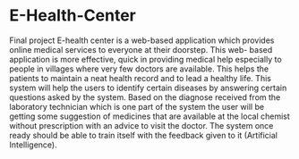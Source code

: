 # E-Health-Center
Final project
E-health center is a web-based application which provides online medical services
to everyone at their doorstep. This web- based application is more effective, quick 
in providing medical help especially to people in villages where very few doctors
are available. This helps the patients to maintain a neat health record and to lead a
healthy life. This system will help the users to identify certain diseases by answering
certain questions asked by the system. Based on the diagnose received from the
laboratory technician which is one part of the system  the user will be getting some
suggestion of medicines that are available at the local chemist without prescription
with an advice to visit the doctor. The system once ready should be able to train itself
with the feedback given to it (Artificial Intelligence).  
